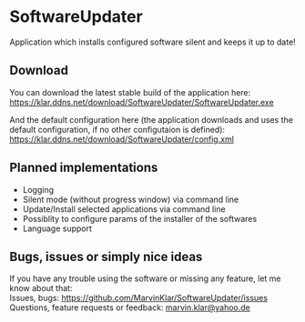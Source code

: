 # SoftwareUpdater
Application which installs configured software silent and keeps it up to date!

## Download

You can download the latest stable build of the application here:  
https://klar.ddns.net/download/SoftwareUpdater/SoftwareUpdater.exe  

And the default configuration here (the application downloads and uses the default configuration, if no other configutaion is defined):  
https://klar.ddns.net/download/SoftwareUpdater/config.xml  

## Planned implementations
- Logging
- Silent mode (without progress window) via command line
- Update/Install selected applications via command line
- Possiblity to configure params of the installer of the softwares
- Language support

## Bugs, issues or simply nice ideas

If you have any trouble using the software or missing any feature, let me know about that:  
Issues, bugs: https://github.com/MarvinKlar/SoftwareUpdater/issues  
Questions, feature requests or feedback: marvin.klar@yahoo.de  
